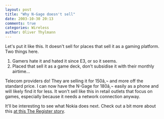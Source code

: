 ```yaml
---
layout: post
title: "Why N-Gage doesn't sell"
date: 2003-10-30 20:13
comments: true
categories: Wireless
author: Oliver Thylmann
---
```



Let's put it like this. It doesn't sell for places that sell it as a gaming platform. Two things here.

1. Gamers hate it and hated it since E3, or so it seems. 
2. Placed that sell it as a game deck, don't subsidise it with their monthly airtime...

Telecom providers do! They are selling it for 150â‚¬ and more off the standard price. I can now have the N-Gage for 180â‚¬ easily as a phone and will likely find it for less. It won't sell like this in retail outlets that focus on games, especially because it needs a network connection anyway. 

It'll be interesting to see what Nokia does next. Check out a bit more about this [at this The Register story](http://www.theregister.co.uk/content/68/33680.html).


